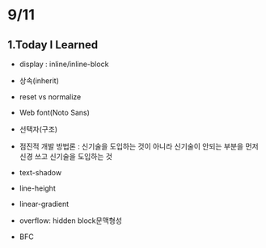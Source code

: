 # 9/11

## 1.Today I Learned

 - display : inline/inline-block
 - 상속(inherit)
 - reset vs normalize
 - Web font(Noto Sans)
 - 선택자(구조)
 - 점진적 개발 방법론 : 신기술을 도입하는 것이 아니라 신기술이 안되는 부분을 먼저 신경 쓰고 신기술을 도입하는 것

 - text-shadow
 - line-height
 - linear-gradient
 - overflow: hidden block문맥형성
 - BFC